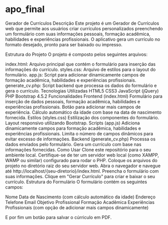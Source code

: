 # apo_final
Gerador de Currículos
Descrição
Este projeto é um Gerador de Currículos web que permite aos usuários criar currículos personalizados preenchendo um formulário com suas informações pessoais, formação acadêmica, habilidades e experiências profissionais. O aplicativo gera um currículo no formato desejado, pronto para ser baixado ou impresso.

Estrutura do Projeto
O projeto é composto pelos seguintes arquivos:

index.html: Arquivo principal que contém o formulário para inserção das informações do currículo.
styles.css: Arquivo de estilos para o layout do formulário.
app.js: Script para adicionar dinamicamente campos de formação acadêmica, habilidades e experiências profissionais.
generate_cv.php: Script backend que processa os dados do formulário e gera o currículo.
Tecnologias Utilizadas
HTML5
CSS3
JavaScript (jQuery)
PHP
Bootstrap 4.5.2
Funcionalidades
Frontend (index.html)
Formulário para inserção de dados pessoais, formação acadêmica, habilidades e experiências profissionais.
Botão para adicionar mais campos de experiência.
Cálculo automático da idade com base na data de nascimento fornecida.
Estilos (styles.css)
Estilização dos componentes do formulário.
Layout responsivo utilizando Bootstrap.
Scripts (app.js)
Adiciona dinamicamente campos para formação acadêmica, habilidades e experiências profissionais.
Limita o número de campos dinâmicos para evitar excesso de informações.
Backend (generate_cv.php)
Processa os dados enviados pelo formulário.
Gera um currículo com base nas informações fornecidas.
Como Usar
Clone este repositório para o seu ambiente local.
Certifique-se de ter um servidor web local (como XAMPP, WAMP ou similar) configurado para rodar o PHP.
Coloque os arquivos do projeto no diretório raiz do seu servidor web.
Abra o navegador e navegue até http://localhost/{seu-diretorio}/index.html.
Preencha o formulário com suas informações.
Clique em "Gerar Currículo" para criar e baixar o seu currículo.
Estrutura do Formulário
O formulário contém os seguintes campos:

Nome
Data de Nascimento (com cálculo automático da idade)
Endereço
Telefone
Email
Objetivo Profissional
Formação Acadêmica
Experiências Profissionais (com opção de adicionar mais campos dinamicamente)

E por fim um botão para salvar o cúrriculo em PDF.
